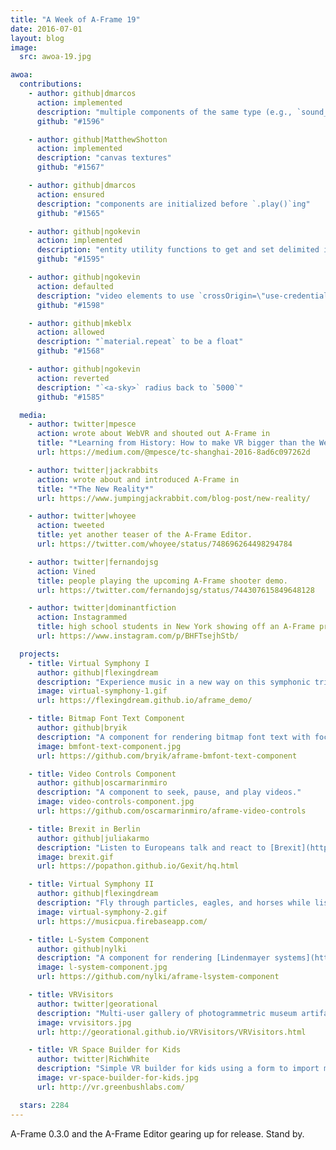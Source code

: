 ```yaml
---
title: "A Week of A-Frame 19"
date: 2016-07-01
layout: blog
image:
  src: awoa-19.jpg

awoa:
  contributions:
    - author: github|dmarcos
      action: implemented
      description: "multiple components of the same type (e.g., `sound__1`, `sound__2`)"
      github: "#1596"

    - author: github|MatthewShotton
      action: implemented
      description: "canvas textures"
      github: "#1567"

    - author: github|dmarcos
      action: ensured
      description: "components are initialized before `.play()`ing"
      github: "#1565"

    - author: github|ngokevin
      action: implemented
      description: "entity utility functions to get and set delimited individual properties (e.g., `material.color`)"
      github: "#1595"

    - author: github|ngokevin
      action: defaulted
      description: "video elements to use `crossOrigin=\"use-credentials\"`"
      github: "#1598"

    - author: github|mkeblx
      action: allowed
      description: "`material.repeat` to be a float"
      github: "#1568"

    - author: github|ngokevin
      action: reverted
      description: "`<a-sky>` radius back to `5000`"
      github: "#1585"

  media:
    - author: twitter|mpesce
      action: wrote about WebVR and shouted out A-Frame in
      title: "*Learning from History: How to make VR bigger than the Web*"
      url: https://medium.com/@mpesce/tc-shanghai-2016-8ad6c097262d

    - author: twitter|jackrabbits
      action: wrote about and introduced A-Frame in
      title: "*The New Reality*"
      url: https://www.jumpingjackrabbit.com/blog-post/new-reality/

    - author: twitter|whoyee
      action: tweeted
      title: yet another teaser of the A-Frame Editor.
      url: https://twitter.com/whoyee/status/748696264498294784

    - author: twitter|fernandojsg
      action: Vined
      title: people playing the upcoming A-Frame shooter demo.
      url: https://twitter.com/fernandojsg/status/744307615849648128

    - author: twitter|dominantfiction
      action: Instagrammed
      title: high school students in New York showing off an A-Frame project.
      url: https://www.instagram.com/p/BHFTsejhStb/

  projects:
    - title: Virtual Symphony I
      author: github|flexingdream
      description: "Experience music in a new way on this symphonic trip through *Martin Garrix and Third Party - Lions in the Wild*."
      image: virtual-symphony-1.gif
      url: https://flexingdream.github.io/aframe_demo/

    - title: Bitmap Font Text Component
      author: github|bryik
      description: "A component for rendering bitmap font text with focus on signed distance field fonts."
      image: bmfont-text-component.jpg
      url: https://github.com/bryik/aframe-bmfont-text-component

    - title: Video Controls Component
      author: github|oscarmarinmiro
      description: "A component to seek, pause, and play videos."
      image: video-controls-component.jpg
      url: https://github.com/oscarmarinmiro/aframe-video-controls

    - title: Brexit in Berlin
      author: github|juliakarmo
      description: "Listen to Europeans talk and react to [Brexit](https://en.wikipedia.org/wiki/United_Kingdom_withdrawal_from_the_European_Union)."
      image: brexit.gif
      url: https://popathon.github.io/Gexit/hq.html

    - title: Virtual Symphony II
      author: github|flexingdream
      description: "Fly through particles, eagles, and horses while listening to *Chainsmokers - Inside Out (Remix)*."
      image: virtual-symphony-2.gif
      url: https://musicpua.firebaseapp.com/

    - title: L-System Component
      author: github|nylki
      description: "A component for rendering [Lindenmayer systems](https://en.wikipedia.org/wiki/L-system)."
      image: l-system-component.jpg
      url: https://github.com/nylki/aframe-lsystem-component

    - title: VRVisitors
      author: twitter|georational
      description: "Multi-user gallery of photogrammetric museum artifacts."
      image: vrvisitors.jpg
      url: http://georational.github.io/VRVisitors/VRVisitors.html

    - title: VR Space Builder for Kids
      author: twitter|RichWhite
      description: "Simple VR builder for kids using a form to import models and images."
      image: vr-space-builder-for-kids.jpg
      url: http://vr.greenbushlabs.com/

  stars: 2284
---
```


A-Frame 0.3.0 and the A-Frame Editor gearing up for release. Stand by.
